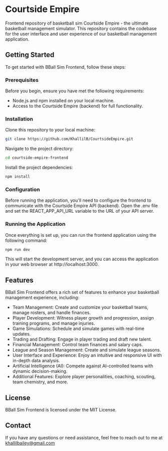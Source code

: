 # Courtside Empire
Frontend repository of basketball sim Courtside Empire - the ultimate basketball management simulator. This repository contains the codebase for the user interface and user experience of our basketball management application.

## Getting Started
To get started with BBall Sim Frontend, follow these steps:

### Prerequisites
Before you begin, ensure you have met the following requirements:

- Node.js and npm installed on your local machine.
- Access to the Courtside Empire (backend) for full functionality.

### Installation
Clone this repository to your local machine:

```sh
git clone https://github.com/KhallilB/CourtsideEmpire.git
```

Navigate to the project directory:

```sh
cd courtside-empire-frontend
```

Install the project dependencies:

```sh
npm install
```

### Configuration
Before running the application, you'll need to configure the frontend to communicate with the Courtside Empire API (backend). Open the .env file and set the REACT_APP_API_URL variable to the URL of your API server.

### Running the Application
Once everything is set up, you can run the frontend application using the following command:

```sh
npm run dev
```

This will start the development server, and you can access the application in your web browser at http://localhost:3000.

## Features
BBall Sim Frontend offers a rich set of features to enhance your basketball management experience, including:

- Team Management: Create and customize your basketball teams, manage rosters, and handle finances.
- Player Development: Witness player growth and progression, assign training programs, and manage injuries.
- Game Simulations: Schedule and simulate games with real-time updates.
- Trading and Drafting: Engage in player trading and draft new talent.
- Financial Management: Control team finances and salary caps.
- League and Season Management: Create and simulate league seasons.
- User Interface and Experience: Enjoy an intuitive and responsive UI with in-depth data analysis.
- Artificial Intelligence (AI): Compete against AI-controlled teams with dynamic decision-making.
- Additional Features: Explore player personalities, coaching, scouting, team chemistry, and more.

## License
BBall Sim Frontend is licensed under the MIT License.

## Contact
If you have any questions or need assistance, feel free to reach out to me at khallilbailey@gmail.com